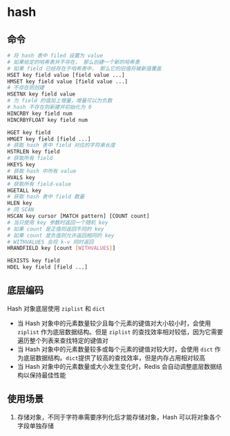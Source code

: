# hash

## 命令

```sh
# 将 hash 表中 filed 设置为 value
# 如果给定的哈希表并不存在， 那么创建一个新的哈希表
# 如果 field 已经存在于哈希表中， 那么它的旧值将被新值覆盖
HSET key field value [field value ...]
HMSET key field value [field value ...]
# 不存在则创建
HSETNX key field value
# 为 field 的值加上增量，增量可以为负数
# hash 不存在则新建并初始化为 0
HINCRBY key field num
HINCRBYFLOAT key field num

HGET key field
HMGET key field [field ...]
# 获取 hash 表中 field 对应的字符串长度
HSTRLEN key field
# 获取所有 field
HKEYS key
# 获取 hash 中所有 value
HVALS key
# 获取所有 field-value
HGETALL key
# 获取 hash 表中 field 数量
HLEN key
# 同 SCAN
HSCAN key cursor [MATCH pattern] [COUNT count]
# 当只使用 key 参数时返回一个随机 key
# 如果 count 是正值则返回不同的 key
# 如果 count 是负值则允许返回相同的 key
# WITHVALUES 会将 k-v 同时返回
HRANDFIELD key [count [WITHVALUES]]

HEXISTS key field
HDEL key field [field ...]
```

## 底层编码

Hash 对象底层使用 `ziplist` 和 `dict`

- 当 Hash 对象中的元素数量较少且每个元素的键值对大小较小时，会使用 `ziplist` 作为底层数据结构。但是 `ziplist` 的查找效率相对较低，因为它需要遍历整个列表来查找特定的键值对
- 当 Hash 对象中的元素数量较多或每个元素的键值对较大时，会使用 `dict` 作为底层数据结构。`dict`提供了较高的查找效率，但是内存占用相对较高
- 当 Hash 对象中的元素数量或大小发生变化时，Redis 会自动调整底层数据结构以保持最佳性能

## 使用场景

1. 存储对象，不同于字符串需要序列化后才能存储对象，Hash 可以将对象各个字段单独存储
